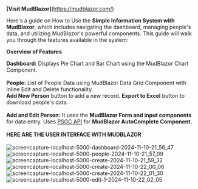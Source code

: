 **[Visit MudBlazor]**(https://mudblazor.com/)

Here's a guide on How to Use the **Simple Information System with MudBlazor**, which includes navigating the dashboard, managing people's data, and utilizing MudBlazor's powerful components. This guide will walk you through the features available in the system:

**Overview of Features**

**Dashboard:**
Displays Pie Chart and Bar Chart using the MudBlazor Chart Component. <br/><br/>
**People:**
List of People Data using MudBlazor Data Grid Component with Inline Edit and Delete functionality.<br/>
**Add New Person** button to add a new record.
**Export to Excel** button to download people's data.<br/><br/>
**Add and Edit Person:** 
It uses the **MudBlazor Form and input components** for data entry.
Uses [PSGC API](https://psgc.cloud/) for **MudBlazor AutoComplete Component.**
<br/> <br/>
**HERE ARE THE USER INTERFACE WITH MUDBLAZOR** <br/><br/>
![screencapture-localhost-5000-dashboard-2024-11-10-21_56_47](https://github.com/user-attachments/assets/27cc1b95-ccdf-4838-a83a-6ccdc8b423ec)
![screencapture-localhost-5000-people-2024-11-10-21_57_09](https://github.com/user-attachments/assets/da7dd153-469e-4001-8456-7dee8848597a)
![screencapture-localhost-5000-create-2024-11-10-21_59_32](https://github.com/user-attachments/assets/21a965f6-52ca-45b4-a812-486fc05c07f1)
![screencapture-localhost-5000-create-2024-11-10-22_00_06](https://github.com/user-attachments/assets/ddaea031-b1c3-4e5b-a831-3158f40add02)
![screencapture-localhost-5000-create-2024-11-10-22_01_30](https://github.com/user-attachments/assets/6c0bca41-443e-421c-8d8e-111de027152b)
![screencapture-localhost-5000-edit-1-2024-11-10-22_02_05](https://github.com/user-attachments/assets/4fc4f34d-e91f-4509-8e6b-3ffc332ca3c8)
